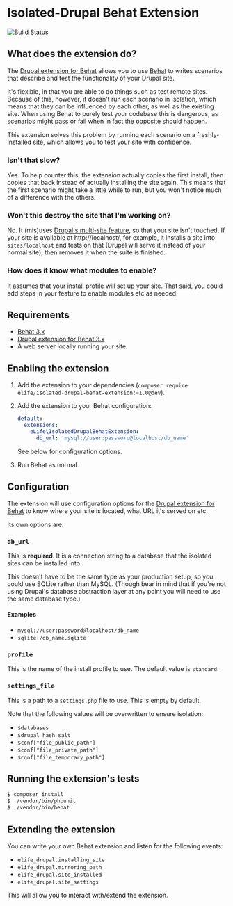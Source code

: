 Isolated-Drupal Behat Extension
===============================

[![Build Status](https://travis-ci.org/elifesciences/isolated-drupal-behat-extension.svg?branch=master)](https://travis-ci.org/elifesciences/isolated-drupal-behat-extension)

What does the extension do?
---------------------------

The [Drupal extension for Behat](https://github.com/jhedstrom/drupalextension) allows you to use [Behat](https://github.com/behat/behat) to writes scenarios that describe and test the functionality of your Drupal site.

It's flexible, in that you are able to do things such as test remote sites. Because of this, however, it doesn't run each scenario in isolation, which means that they can be influenced by each other, as well as the existing site. When using Behat to purely test your codebase this is dangerous, as scenarios might pass or fail when in fact the opposite should happen.

This extension solves this problem by running each scenario on a freshly-installed site, which allows you to test your site with confidence.

### Isn't that slow?

Yes. To help counter this, the extension actually copies the first install, then copies that back instead of actually installing the site again. This means that the first scenario might take a little while to run, but you won't notice much of a difference with the others.

### Won't this destroy the site that I'm working on?

No. It (mis)uses [Drupal's multi-site feature](https://www.drupal.org/documentation/install/multi-site), so that your site isn't touched. If your site is available at http://localhost/, for example, it installs a site into `sites/localhost` and tests on that (Drupal will serve it instead of your normal site), then removes it when the suite is finished.

### How does it know what modules to enable?

It assumes that your [install profile](https://www.drupal.org/node/306267) will set up your site. That said, you could add steps in your feature to enable modules etc as needed.

Requirements
------------

* [Behat 3.x](https://github.com/behat/behat)
* [Drupal extension for Behat 3.x](https://github.com/jhedstrom/drupalextension)
* A web server locally running your site.

Enabling the extension
----------------------

1. Add the extension to your dependencies (`composer require elife/isolated-drupal-behat-extension:~1.0@dev`).

2. Add the extension to your Behat configuration:

    ```yaml
    default:
      extensions:
        eLife\IsolatedDrupalBehatExtension:
          db_url: 'mysql://user:password@localhost/db_name'
    ```

    See below for configuration options.

3. Run Behat as normal.

Configuration
-------------

The extension will use configuration options for the [Drupal extension for Behat](https://github.com/jhedstrom/drupalextension) to know where your site is located, what URL it's served on etc.

Its own options are:

### `db_url`

This is **required**. It is a connection string to a database that the isolated sites can be installed into.

This doesn't have to be the same type as your production setup, so you could use SQLite rather than MySQL. (Though bear in mind that if you're not using Drupal's database abstraction layer at any point you will need to use the same database type.)

#### Examples 

* `mysql://user:password@localhost/db_name`
* `sqlite:/db_name.sqlite`

### `profile`

This is the name of the install profile to use. The default value is `standard`.

### `settings_file`

This is a path to a `settings.php` file to use. This is empty by default.

Note that the following values will be overwritten to ensure isolation:

* `$databases`
* `$drupal_hash_salt`
* `$conf["file_public_path"]`
* `$conf["file_private_path"]`
* `$conf["file_temporary_path"]`

Running the extension's tests
-----------------------------

```bash
$ composer install
$ ./vendor/bin/phpunit
$ ./vendor/bin/behat
```

Extending the extension
-----------------------

You can write your own Behat extension and listen for the following events:

* `elife_drupal.installing_site`
* `elife_drupal.mirroring_path`
* `elife_drupal.site_installed`
* `elife_drupal.site_settings`

This will allow you to interact with/extend the extension.
